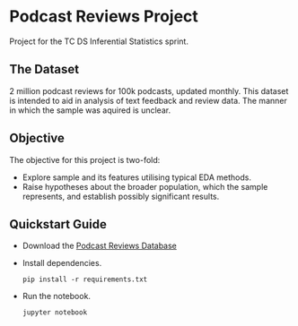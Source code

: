 # Podcast Reviews Project
Project for the TC DS Inferential Statistics sprint.
## The Dataset
2 million podcast reviews for 100k podcasts, updated monthly. This dataset is intended to aid in analysis of text feedback and review data. The manner in which the sample was aquired is unclear.
## Objective 
The objective for this project is two-fold:

-   Explore sample and its features utilising typical EDA methods.
-   Raise hypotheses about the broader population, which the sample represents, and establish possibly significant results.
## Quickstart Guide

- Download the [Podcast Reviews Database](https://www.kaggle.com/datasets/thoughtvector/podcastreviews/versions/28)
- Install dependencies.

     ```pip install -r requirements.txt```

- Run the notebook.

     ```jupyter notebook```





